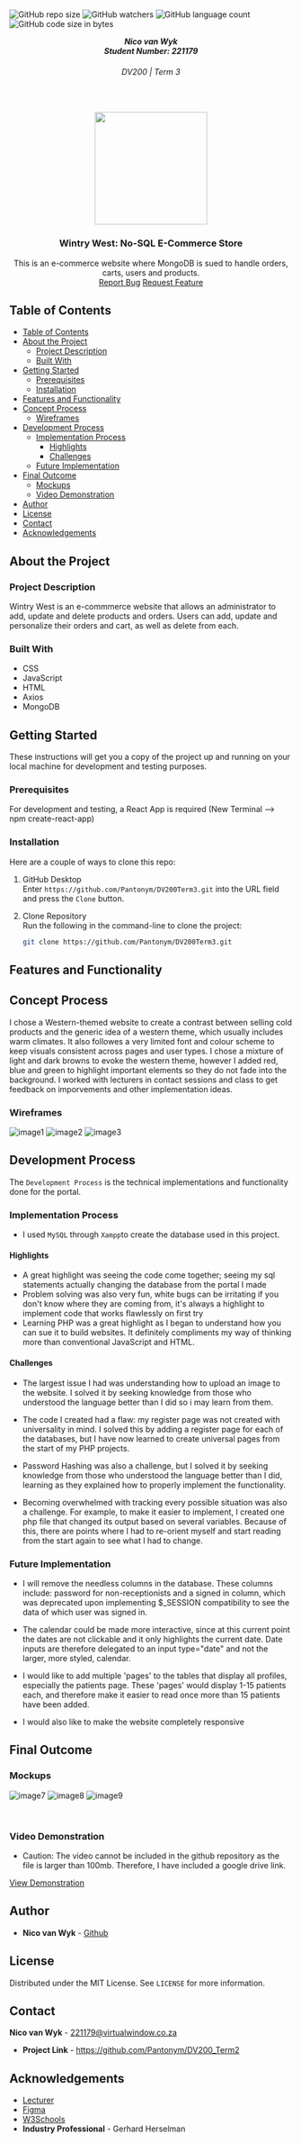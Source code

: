 <!-- Project Info -->
<br>

![GitHub repo size](https://img.shields.io/github/repo-size/Pantonym/DV200Term3?color=lightblue)
![GitHub watchers](https://img.shields.io/github/watchers/Pantonym/DV200Term3?color=lightblue)
![GitHub language count](https://img.shields.io/github/languages/count/Pantonym/DV200Term3?color=lightblue)
![GitHub code size in bytes](https://img.shields.io/github/languages/code-size/Pantonym/DV200Term3?color=lightblue)

<!-- Name, Number, Subject and Term -->
<h5 align="center" style="padding:0;margin:0;">Nico van Wyk</h5>
<h5 align="center" style="padding:0;margin:0;">Student Number: 221179</h5>
<h6 align="center">DV200 | Term 3</h6>

</br>

<!-- Logo and link to repository -->
<p align="center">
  <a href="https://github.com/Pantonym/DV200Term3">
    <img src="term3\src\Assets\images\Logo.svg" width="200px">
  </a>
</p>

<!-- Short Description -->
<h3 align="center">Wintry West: No-SQL E-Commerce Store</h3>
<p align="center"> This is an e-commerce website where MongoDB is sued to handle orders, carts, users and products.
    <br>
    <!-- Bug and New Feature Links -->
    <a href="https://github.com/Pantonym/DV200Term3/issues">Report Bug</a>
    <a href="https://github.com/Pantonym/DV200Term3/issues">Request Feature</a>
    <br>
</p>

<!-- TABLE OF CONTENTS -->
## Table of Contents

- [Table of Contents](#table-of-contents)
- [About the Project](#about-the-project)
  - [Project Description](#project-description)
  - [Built With](#built-with)
- [Getting Started](#getting-started)
  - [Prerequisites](#prerequisites)
  - [Installation](#installation)
- [Features and Functionality](#features-and-functionality)
- [Concept Process](#concept-process)
  - [Wireframes](#wireframes)
- [Development Process](#development-process)
  - [Implementation Process](#implementation-process)
    - [Highlights](#highlights)
    - [Challenges](#challenges)
  - [Future Implementation](#future-implementation)
- [Final Outcome](#final-outcome)
  - [Mockups](#mockups)
  - [Video Demonstration](#video-demonstration)
- [Author](#author)
- [License](#license)
- [Contact](#contact)
- [Acknowledgements](#acknowledgements)

<!-- About the Project -->
## About the Project

<!--PROJECT DESCRIPTION-->
### Project Description
Wintry West is an e-commmerce website that allows an administrator to add, update and delete products and orders. Users can add, update and personalize their orders and cart, as well as delete from each. 

### Built With
* CSS
* JavaScript
* HTML
* Axios
* MongoDB

<!-- GETTING STARTED -->
## Getting Started
These instructions will get you a copy of the project up and running on your local machine for development and testing purposes.

### Prerequisites
For development and testing, a React App is required (New Terminal --> npm create-react-app)

### Installation

Here are a couple of ways to clone this repo:

1.  GitHub Desktop </br>
    Enter `https://github.com/Pantonym/DV200Term3.git` into the URL field and press the `Clone` button.

2.  Clone Repository </br>
    Run the following in the command-line to clone the project:

    ```sh
    git clone https://github.com/Pantonym/DV200Term3.git
    ```

## Features and Functionality
<!-- CONCEPT PROCESS -->
## Concept Process
I chose a Western-themed website to create a contrast between selling cold products and the generic idea of a western theme, which usually includes warm climates. It also followes a very limited font and colour scheme to keep visuals consistent across pages and user types. I chose a mixture of light and dark browns to evoke the western theme, however I added red, blue and green to highlight important elements so they do not fade into the background. I worked with lecturers in contact sessions and class to get feedback on imporvements and other implementation ideas.

<!-- Wireframes -->
### Wireframes

![image1](Mockups/1.png)
![image2](Mockups/2.png)
![image3](Mockups/3.png)

<!-- Development Process -->
## Development Process

The `Development Process` is the technical implementations and functionality done for the portal.

<!-- Implementation -->
### Implementation Process

* I used `MySQL` through `Xampp`to create the database used in this project.

<!-- Highlights -->
#### Highlights

* A great highlight was seeing the code come together; seeing my sql statements actually changing the database from the portal I made
* Problem solving was also very fun, white bugs can be irritating if you don't know where they are coming from, it's always a highlight to implement code that works flawlessly on first try
* Learning PHP was a great highlight as I began to understand how you can sue it to build websites. It definitely compliments my way of thinking more than conventional JavaScript and HTML.

<!-- Challenges -->
<!-- Explain the challenges faced with the project and why you think you faced it or how you think you'll solve it (if not solved), or how you solved it -->
#### Challenges

* The largest issue I had was understanding how to upload an image to the website. I solved it by seeking knowledge from those who understood the language better than I did so i may learn from them. 

* The code I created had a flaw: my register page was not created with universality in mind. I solved this by adding a register page for each of the databases, but I have now learned to create universal pages from the start of my PHP projects. 

* Password Hashing was also a challenge, but I solved it by seeking knowledge from those who understood the language better than I did, learning as they explained how to properly implement the functionality.

* Becoming overwhelmed with tracking every possible situation was also a challenge. For example, to make it easier to implement, I created one php file that changed its output based on several variables. Because of this, there are points where I had to re-orient myself and start reading from the start again to see what I had to change.

<!-- Future Implementation -->
### Future Implementation

* I will remove the needless columns in the database. These columns include: password for non-receptionists and a signed in column, which was deprecated upon implementing $_SESSION compatibility to see the data of which user was signed in. 

* The calendar could be made more interactive, since at this current point the dates are not clickable and it only highlights the current date. Date inputs are therefore delegated to an input type="date" and not the larger, more styled, calendar.

* I would like to add multiple 'pages' to the tables that display all profiles, especially the patients page. These 'pages' would display 1-15 patients each, and therefore make it easier to read once more than 15 patients have been added.

* I would also like to make the website completely responsive

<!-- Final Outcome -->
## Final Outcome
<!-- MOCKUPS -->
### Mockups

![image7](Mockups%20And%20Database/Mockup1.png)
![image8](Mockups%20And%20Database/Mockup2.png)
![image9](Mockups%20And%20Database/Mockup3.png)

<br>

<!-- VIDEO DEMONSTRATION -->
### Video Demonstration

  * Caution: The video cannot be included in the github repository as the file is larger than 100mb. Therefore, I have included a google drive link.
<!-- <video src="Mockups And Database/VanWykNico_221179_DV200_Presentation_Video.mp4" controls="controls" style="max-width: 730px;"> -->

[View Demonstration](https://drive.google.com/file/d/184F6lbd4yaS4TS12pho0h7AgWf0kZV1L/view?usp=sharing)

<!-- AUTHORS -->
## Author
* **Nico van Wyk** - [Github](https://github.com/Pantonym)

<!-- LICENSE -->
## License

Distributed under the MIT License. See `LICENSE` for more information.

<!-- Contact -->
## Contact
**Nico van Wyk** - [221179@virtualwindow.co.za](mailto:221179@virtualwindow.co.za)

* **Project Link** - https://github.com/Pantonym/DV200_Term2

<!-- ACKNOWLEDGEMENTS -->
<!-- all resources that you used and Acknowledgements here -->
## Acknowledgements

* [Lecturer](https://github.com/TsungaiKats)
* [Figma](https://www.figma.com/)
* [W3Schools](https://www.w3schools.com)
* **Industry Professional** - Gerhard Herselman
